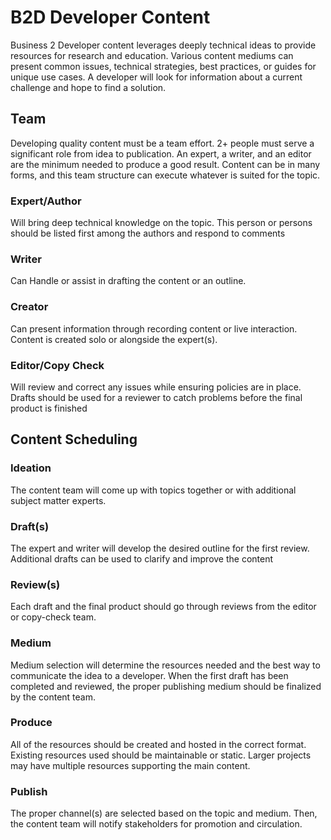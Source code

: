 # B2D Developer Content

Business 2 Developer content leverages deeply technical ideas to provide resources for research and education. Various content mediums can present common issues, technical strategies, best practices, or guides for unique use cases. A developer will look for information about a current challenge and hope to find a solution.

## Team

Developing quality content must be a team effort. 2+ people must serve a significant role from idea to publication. An expert, a writer, and an editor are the minimum needed to produce a good result. Content can be in many forms, and this team structure can execute whatever is suited for the topic.

### Expert/Author

Will bring deep technical knowledge on the topic. This person or persons should be listed first among the authors and respond to comments

### Writer

Can Handle or assist in drafting the content or an outline.

### Creator

Can present information through recording content or live interaction. Content is created solo or alongside the expert(s).

### Editor/Copy Check

Will review and correct any issues while ensuring policies are in place. Drafts should be used for a reviewer to catch problems before the final product is finished

## Content Scheduling

### Ideation

The content team will come up with topics together or with additional subject matter experts.

### Draft(s)

The expert and writer will develop the desired outline for the first review. Additional drafts can be used to clarify and improve the content

### Review(s)

Each draft and the final product should go through reviews from the editor or copy-check team.

### Medium

Medium selection will determine the resources needed and the best way to communicate the idea to a developer. When the first draft has been completed and reviewed, the proper publishing medium should be finalized by the content team.

### Produce

All of the resources should be created and hosted in the correct format. Existing resources used should be maintainable or static. Larger projects may have multiple resources supporting the main content.

### Publish

The proper channel(s) are selected based on the topic and medium. Then, the content team will notify stakeholders for promotion and circulation.
